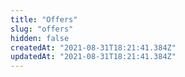 ```yaml
---
title: "Offers"
slug: "offers"
hidden: false
createdAt: "2021-08-31T18:21:41.384Z"
updatedAt: "2021-08-31T18:21:41.384Z"
---
```

